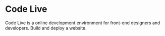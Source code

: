 # Code Live

Code Live is a online development environment for front-end designers and developers. Build and deploy a website.